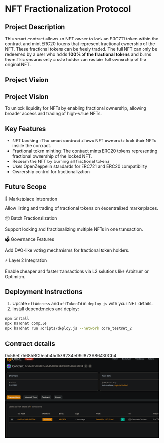 # NFT Fractionalization Protocol

## Project Description
This smart contract allows an NFT owner to lock an ERC721 token within the contract and mint ERC20 tokens that represent fractional ownership of the NFT. These fractional tokens can be freely traded. The full NFT can only be redeemed by a user who holds **100% of the fractional tokens** and burns them.This ensures only a sole holder can reclaim full ownership of the original NFT.

## Project Vision

## Project Vision 

To unlock liquidity for NFTs by enabling fractional ownership, allowing broader access and trading of high-value NFTs.

## Key Features

- NFT Locking : The smart contract allows NFT owners to lock their NFTs inside the contract.
- Fractional token minting: The contract mints ERC20 tokens representing fractional ownership of the locked NFT.
- Redeem the NFT by burning all fractional tokens
- Uses OpenZeppelin standards for ERC721 and ERC20 compatibility
- Ownership control for fractionalization

## Future Scope

🛒 Marketplace Integration

Allow listing and trading of fractional tokens on decentralized marketplaces.

📦 Batch Fractionalization

Support locking and fractionalizing multiple NFTs in one transaction.

🗳️ Governance Features

Add DAO-like voting mechanisms for fractional token holders.

⚡ Layer 2 Integration

Enable cheaper and faster transactions via L2 solutions like Arbitrum or Optimism.

## Deployment Instructions
1. Update `nftAddress` and `nftTokenId` in `deploy.js` with your NFT details.
2. Install dependencies and deploy:

```bash
npm install
npx hardhat compile
npx hardhat run scripts/deploy.js --network core_testnet_2
```

## Contract details
0x56e075685BCDeab45d589234e09d873A86430Cb4![alt text](image.png)
